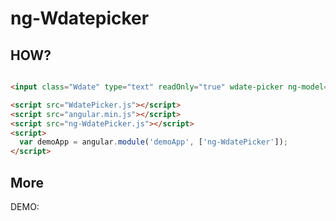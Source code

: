 # ng-Wdatepicker



## HOW?

```html

<input class="Wdate" type="text" readOnly="true" wdate-picker ng-model="date1">

<script src="WdatePicker.js"></script>
<script src="angular.min.js"></script>
<script src="ng-WdatePicker.js"></script>
<script>
  var demoApp = angular.module('demoApp', ['ng-WdatePicker']);
</script>

```

## More


DEMO:

